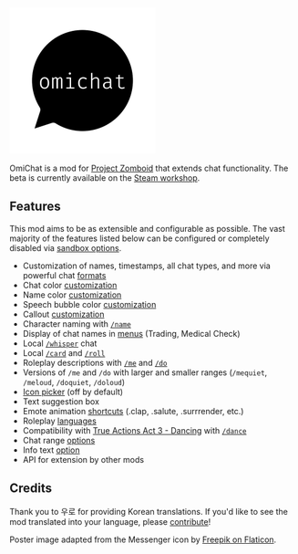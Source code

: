 <a href="https://github.com/omarkmu/pz-omichat">
<img src="./images/icon.png" width=256 height=256 />
</a>

OmiChat is a mod for [Project Zomboid](https://projectzomboid.com) that extends chat functionality.
The beta is currently available on the [Steam workshop](https://steamcommunity.com/sharedfiles/filedetails/?id=3040299907).

## Features

This mod aims to be as extensible and configurable as possible.
The vast majority of the features listed below can be configured or completely disabled via [sandbox options](./sandbox-options/index.md).

- Customization of names, timestamps, all chat types, and more via powerful chat [formats](./format-strings/index.md)
- Chat color [customization](./user-guide/chat-settings.md#color-customization)
- Name color [customization](./sandbox-options/feature-flags.md#enablesetnamecolor)
- Speech bubble color [customization](./sandbox-options/feature-flags.md#enablesetspeechcolor)
- Callout [customization](./sandbox-options/feature-flags.md#enablecustomshouts)
- Character naming with [`/name`](./sandbox-options/feature-flags.md#enablesetname)
- Display of chat names in [menus](./sandbox-options/component-formats.md#formatmenuname) (Trading, Medical Check)
- Local [`/whisper`](./sandbox-options/chat-formats.md#chatformatwhisper) chat
- Local [`/card`](./sandbox-options/chat-formats.md#chatformatcard) and [`/roll`](./sandbox-options/chat-formats.md#chatformatroll)
- Roleplay descriptions with [`/me`](./sandbox-options/chat-formats.md#chatformatme) and [`/do`](./sandbox-options/chat-formats.md#chatformatdo)
- Versions of `/me` and `/do` with larger and smaller ranges (`/mequiet`, `/meloud`, `/doquiet`, `/doloud`)
- [Icon picker](./sandbox-options/feature-flags.md#enableiconpicker) (off by default)
- Text suggestion box
- Emote animation [shortcuts](./user-guide/emotes.md) (.clap, .salute, .surrrender, etc.)
- Roleplay [languages](./sandbox-options/languages.md)
- Compatibility with [True Actions Act 3 - Dancing](https://steamcommunity.com/sharedfiles/filedetails/?id=2648779556) with [`/dance`](./sandbox-options/compatibility-feature-flags.md#enablecompattad)
- Chat range [options](./sandbox-options/ranges.md)
- Info text [option](./sandbox-options/component-formats.md#formatinfo)
- API for extension by other mods

## Credits

Thank you to 우로 for providing Korean translations.
If you'd like to see the mod translated into your language, please [contribute](https://github.com/omarkmu/pz-omichat/blob/main/.github/CONTRIBUTING.md)!

Poster image adapted from the Messenger icon by [Freepik on Flaticon](https://www.flaticon.com/free-icons/message).
